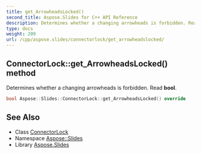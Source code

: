 ```yaml
---
title: get_ArrowheadsLocked()
second_title: Aspose.Slides for C++ API Reference
description: Determines whether a changing arrowheads is forbidden. Read bool.
type: docs
weight: 209
url: /cpp/aspose.slides/connectorlock/get_arrowheadslocked/
---
```

## ConnectorLock::get_ArrowheadsLocked() method


Determines whether a changing arrowheads is forbidden. Read **bool**.

```cpp
bool Aspose::Slides::ConnectorLock::get_ArrowheadsLocked() override
```

## See Also

* Class [ConnectorLock](./)
* Namespace [Aspose::Slides](../)
* Library [Aspose.Slides](../../)